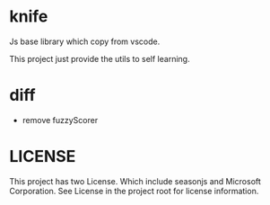 # knife

Js base library which copy from vscode.

This project just provide the utils to self learning.

# diff

- remove fuzzyScorer

# LICENSE

This project has two License. Which include seasonjs and Microsoft Corporation.
See License in the project root for license information.
